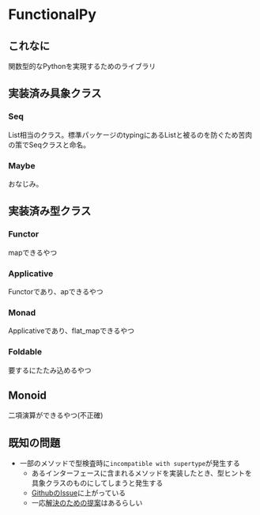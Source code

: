 # FunctionalPy
## これなに
関数型的なPythonを実現するためのライブラリ

## 実装済み具象クラス
### Seq
List相当のクラス。標準パッケージのtypingにあるListと被るのを防ぐため苦肉の策でSeqクラスと命名。

### Maybe
おなじみ。

## 実装済み型クラス
### Functor
mapできるやつ

### Applicative
Functorであり、apできるやつ

### Monad
Applicativeであり、flat_mapできるやつ

### Foldable
要するにたたみ込めるやつ

## Monoid
二項演算ができるやつ(不正確)

## 既知の問題
- 一部のメソッドで型検査時に`incompatible with supertype`が発生する
    - あるインターフェースに含まれるメソッドを実装したとき、型ヒントを具象クラスのものにしてしまうと発生する
    - [GithubのIssue](https://github.com/python/typing/issues/241)に上がっている
    - 一応[解決のための提案](https://github.com/python/mypy/issues/4432)はあるらしい
